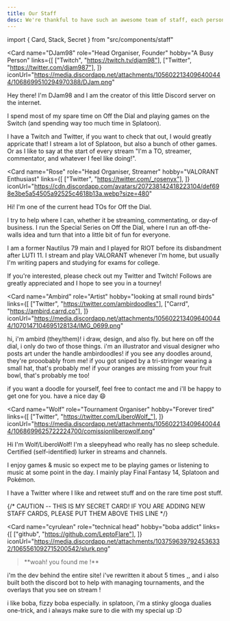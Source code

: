 ```yaml
---
title: Our Staff
desc: We're thankful to have such an awesome team of staff, each person contributes to a key part of Off the Dial. If any of them interest you, feel free to read about them here.
---
```


import { Card, Stack, Secret } from "src/components/staff"

<Stack>

<Card
  name="DJam98"
  role="Head Organiser, Founder"
  hobby="A Busy Person"
  links={[
    ["Twitch", "https://twitch.tv/djam98"],
    ["Twitter", "https://twitter.com/djam987"],
  ]}
  iconUrl="https://media.discordapp.net/attachments/1056022134096400444/1068699510294970388/DJam.png"
>

Hey there! I'm DJam98 and I am the creator of this little Discord
server on the internet.

I spend most of my spare time on Off the Dial and playing games on
the Switch (and spending way too much time in Splatoon).

I have a Twitch and Twitter, if you want to check that out, I would greatly appricate that! I stream a lot of Splatoon, but also a bunch of other games. Or as I like to say at the start of every stream "I'm a TO, streamer, commentator, and whatever I feel like doing!".

</Card>

<Card
  name="Rose"
  role="Head Organiser, Streamer"
  hobby="VALORANT Enthusiast"
  links={[
    ["Twitter", "https://twitter.com/_rosenyx"],
  ]}
  iconUrl="https://cdn.discordapp.com/avatars/207238142418223104/def698e3be5a54505a92525c4618b13a.webp?size=480"
>

Hi! I'm one of the current head TOs for Off the Dial.

I try to help where I can, whether it be streaming, commentating, or day-of business. I run the Special Series on Off the Dial, where I run an off-the-walls idea and turn that into a little bit of fun for everyone.

I am a former Nautilus 79 main and I played for RIOT before its disbandment after LUTI 11. I stream and play VALORANT whenever I'm home, but usually I'm writing papers and studying for exams for college.

If you're interested, please check out my Twitter and Twitch! Follows are greatly appreciated and I hope to see you in a tourney!

</Card>

<Card
  name="Ambird"
  role="Artist"
  hobby="looking at small round birds"
  links={[
    ["Twitter", "https://twitter.com/ambirdoodles"],
    ["Carrd", "https://ambird.carrd.co"],
  ]}
  iconUrl="https://media.discordapp.net/attachments/1056022134096400444/1070147104695128134/IMG_0699.png"
>

hi, i'm ambird (they/them)! i draw, design, and also fly. but here on off the dial, i only do two of those things. i'm an illustrator and visual designer who posts art under the handle ambirdoodles! if you see any doodles around, they're prooobably from me! if you got sniped by a tri-stringer wearing a small hat, that's probably me! if your oranges are missing from your fruit bowl, that's probably me too!

if you want a doodle for yourself, feel free to contact me and i'll be happy to get one for you. have a nice day 😄

</Card>

<Card
  name="Wolf"
  role="Tournament Organiser"
  hobby="Forever tired"
  links={[
    ["Twitter", "https://twitter.com/LiberoWolf_"],
  ]}
  iconUrl="https://media.discordapp.net/attachments/1056022134096400444/1068699625722224700/comissionliberowolf.png"
>

Hi I'm Wolf/LiberoWolf! I'm a sleepyhead who really has no sleep schedule. Certified (self-identified) lurker in streams and channels.

I enjoy games & music so expect me to be playing games or listening to music at some point in the day. I mainly play Final Fantasy 14, Splatoon and Pokémon.

I have a Twitter where I like and retweet stuff and on the rare time post stuff.

</Card>

{/* CAUTION -- THIS IS MY SECRET CARD! IF YOU ARE ADDING NEW STAFF CARDS, PLEASE PUT THEM ABOVE THIS LINE */}

<Secret><Card
  name="cyrulean"
  role="technical head"
  hobby="boba addict"
  links={[
    ["github", "https://github.com/LeptoFlare"],
  ]}
  iconUrl="https://media.discordapp.net/attachments/1037596397924536332/1065561092715200542/slurk.png"
>

> <p className="text-xl">**woah! you found me !**</p>

i'm the dev behind the entire site! i've rewritten it about 5 times ,, and i also built both the discord bot to help with managing tournaments, and the overlays that you see on stream !

i like boba, fizzy boba especially. in splatoon, i'm a stinky glooga dualies one-trick, and i always make sure to die with my special up :D

</Card></Secret>

</Stack>
